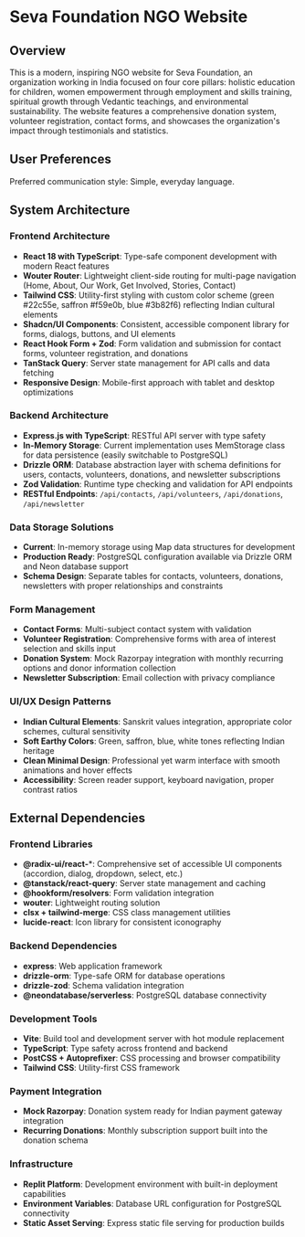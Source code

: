 # Seva Foundation NGO Website

## Overview

This is a modern, inspiring NGO website for Seva Foundation, an organization working in India focused on four core pillars: holistic education for children, women empowerment through employment and skills training, spiritual growth through Vedantic teachings, and environmental sustainability. The website features a comprehensive donation system, volunteer registration, contact forms, and showcases the organization's impact through testimonials and statistics.

## User Preferences

Preferred communication style: Simple, everyday language.

## System Architecture

### Frontend Architecture
- **React 18 with TypeScript**: Type-safe component development with modern React features
- **Wouter Router**: Lightweight client-side routing for multi-page navigation (Home, About, Our Work, Get Involved, Stories, Contact)
- **Tailwind CSS**: Utility-first styling with custom color scheme (green #22c55e, saffron #f59e0b, blue #3b82f6) reflecting Indian cultural elements
- **Shadcn/UI Components**: Consistent, accessible component library for forms, dialogs, buttons, and UI elements
- **React Hook Form + Zod**: Form validation and submission for contact forms, volunteer registration, and donations
- **TanStack Query**: Server state management for API calls and data fetching
- **Responsive Design**: Mobile-first approach with tablet and desktop optimizations

### Backend Architecture
- **Express.js with TypeScript**: RESTful API server with type safety
- **In-Memory Storage**: Current implementation uses MemStorage class for data persistence (easily switchable to PostgreSQL)
- **Drizzle ORM**: Database abstraction layer with schema definitions for users, contacts, volunteers, donations, and newsletter subscriptions
- **Zod Validation**: Runtime type checking and validation for API endpoints
- **RESTful Endpoints**: `/api/contacts`, `/api/volunteers`, `/api/donations`, `/api/newsletter`

### Data Storage Solutions
- **Current**: In-memory storage using Map data structures for development
- **Production Ready**: PostgreSQL configuration available via Drizzle ORM and Neon database support
- **Schema Design**: Separate tables for contacts, volunteers, donations, newsletters with proper relationships and constraints

### Form Management
- **Contact Forms**: Multi-subject contact system with validation
- **Volunteer Registration**: Comprehensive forms with area of interest selection and skills input
- **Donation System**: Mock Razorpay integration with monthly recurring options and donor information collection
- **Newsletter Subscription**: Email collection with privacy compliance

### UI/UX Design Patterns
- **Indian Cultural Elements**: Sanskrit values integration, appropriate color schemes, cultural sensitivity
- **Soft Earthy Colors**: Green, saffron, blue, white tones reflecting Indian heritage
- **Clean Minimal Design**: Professional yet warm interface with smooth animations and hover effects
- **Accessibility**: Screen reader support, keyboard navigation, proper contrast ratios

## External Dependencies

### Frontend Libraries
- **@radix-ui/react-***: Comprehensive set of accessible UI components (accordion, dialog, dropdown, select, etc.)
- **@tanstack/react-query**: Server state management and caching
- **@hookform/resolvers**: Form validation integration
- **wouter**: Lightweight routing solution
- **clsx + tailwind-merge**: CSS class management utilities
- **lucide-react**: Icon library for consistent iconography

### Backend Dependencies
- **express**: Web application framework
- **drizzle-orm**: Type-safe ORM for database operations
- **drizzle-zod**: Schema validation integration
- **@neondatabase/serverless**: PostgreSQL database connectivity

### Development Tools
- **Vite**: Build tool and development server with hot module replacement
- **TypeScript**: Type safety across frontend and backend
- **PostCSS + Autoprefixer**: CSS processing and browser compatibility
- **Tailwind CSS**: Utility-first CSS framework

### Payment Integration
- **Mock Razorpay**: Donation system ready for Indian payment gateway integration
- **Recurring Donations**: Monthly subscription support built into the donation schema

### Infrastructure
- **Replit Platform**: Development environment with built-in deployment capabilities
- **Environment Variables**: Database URL configuration for PostgreSQL connectivity
- **Static Asset Serving**: Express static file serving for production builds